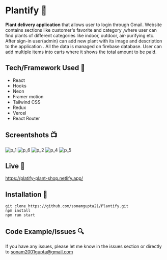 # Plantify 🌱

**Plant delivery application** that allows user to login through Gmail. Website contains sections like customer's favorite and category ,where user can find plants of different categories like indoor, outdoor, air-purifying etc.
After sign-in user(admin) can add new plant with its image and description to the application . All the data is managed on firebase database.
User can add multiple items into carts where it shows the total amount to be paid. 

## Tech/Framework Used 🔧

- React
- Hooks
- Neon
- Framer motion
- Tailwind CSS
- Redux
- Vercel
- React Router

## Screentshots 📺

![p_1](https://user-images.githubusercontent.com/71771131/192035811-a5ef6807-7b8a-4e18-96f8-d3b9c6f47ddf.png)
![p_6](https://user-images.githubusercontent.com/71771131/192036704-c8b76a01-5ec3-4e9a-8c2a-dbda3a24fc93.png)
![p_2](https://user-images.githubusercontent.com/71771131/192035851-ff090e29-2953-4932-b4dd-72d7a0cfa005.png)
![p_4](https://user-images.githubusercontent.com/71771131/192035861-a7c16088-19f7-47cd-9156-e3553396e8c8.png)
![p_5](https://user-images.githubusercontent.com/71771131/192036836-5b364a76-56b4-4964-ab52-6aa81a58243d.png)

## Live 📍

https://platify-plant-shop.netlify.app/

## Installation 💾

```
git clone https://github.com/sonamgupta21/Plantify.git
npm install
npm run start
```

## Code Example/Issues 🔍
If you have any issues, please let me know in the issues section or directly to sonam2001gupta@gmail.com
